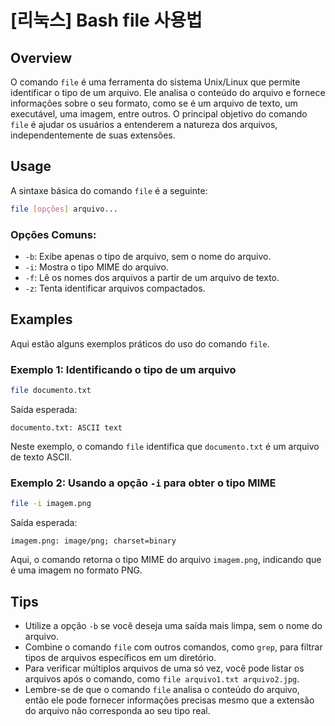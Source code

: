 # [리눅스] Bash file 사용법

## Overview
O comando `file` é uma ferramenta do sistema Unix/Linux que permite identificar o tipo de um arquivo. Ele analisa o conteúdo do arquivo e fornece informações sobre o seu formato, como se é um arquivo de texto, um executável, uma imagem, entre outros. O principal objetivo do comando `file` é ajudar os usuários a entenderem a natureza dos arquivos, independentemente de suas extensões.

## Usage
A sintaxe básica do comando `file` é a seguinte:

```bash
file [opções] arquivo...
```

### Opções Comuns:
- `-b`: Exibe apenas o tipo de arquivo, sem o nome do arquivo.
- `-i`: Mostra o tipo MIME do arquivo.
- `-f`: Lê os nomes dos arquivos a partir de um arquivo de texto.
- `-z`: Tenta identificar arquivos compactados.

## Examples
Aqui estão alguns exemplos práticos do uso do comando `file`.

### Exemplo 1: Identificando o tipo de um arquivo
```bash
file documento.txt
```
Saída esperada:
```
documento.txt: ASCII text
```
Neste exemplo, o comando `file` identifica que `documento.txt` é um arquivo de texto ASCII.

### Exemplo 2: Usando a opção `-i` para obter o tipo MIME
```bash
file -i imagem.png
```
Saída esperada:
```
imagem.png: image/png; charset=binary
```
Aqui, o comando retorna o tipo MIME do arquivo `imagem.png`, indicando que é uma imagem no formato PNG.

## Tips
- Utilize a opção `-b` se você deseja uma saída mais limpa, sem o nome do arquivo.
- Combine o comando `file` com outros comandos, como `grep`, para filtrar tipos de arquivos específicos em um diretório.
- Para verificar múltiplos arquivos de uma só vez, você pode listar os arquivos após o comando, como `file arquivo1.txt arquivo2.jpg`.
- Lembre-se de que o comando `file` analisa o conteúdo do arquivo, então ele pode fornecer informações precisas mesmo que a extensão do arquivo não corresponda ao seu tipo real.